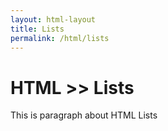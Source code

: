 ```yaml
---
layout: html-layout
title: Lists
permalink: /html/lists
---
```



# HTML >> Lists
This is paragraph about HTML Lists